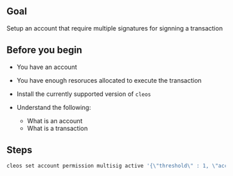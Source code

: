 ## Goal

Setup an account that require multiple signatures for signning a transaction

## Before you begin

* You have an account

* You have enough resoruces allocated to execute the transaction

* Install the currently supported version of `cleos`

* Understand the following:
  * What is an account
  * What is a transaction


## Steps

```sh
cleos set account permission multisig active '{\"threshold\" : 1, \"accounts\" :[{\"permission\":{\"actor\":\"sysio\",\"permission\":\"active\"},\"weight\":1},{\"permission\":{\"actor\":\"customera\",\"permission\":\"active\"},\"weight\":1}]}' owner -p multisig@owner"
```